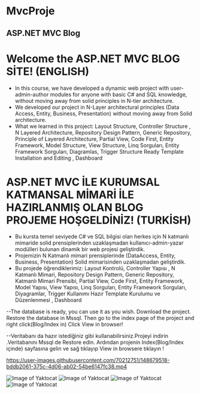 # MvcProje
## ASP.NET MVC Blog

# Welcome the ASP.NET  MVC BLOG SİTE! (ENGLISH)
- In this course, we have developed a dynamic web project with user-admin-author modules for anyone with basic C# and SQL knowledge, without moving away from solid principles in N-tier architecture.
- We developed our project in N-Layer architectural principles (Data Access, Entity, Business, Presentation) without moving away from Solid architecture.
- What we learned in this project:
Layout Structure, Controller Structure , N Layered Architecture, Repository Design Pattern, Generic Repository, Principle of Layered Architecture, Partial View,
Code First, Entity Framework,  Model Structure, View Structure,  Linq Sorguları, Entity Framework Sorguları, Diagramlas, Trigger Structure
Ready Template Installation and Editing , Dashboard



# ASP.NET MVC İLE KURUMSAL KATMANSAL MİMARİ İLE HAZIRLANMIŞ OLAN BLOG PROJEME HOŞGELDİNİZ! (TURKİSH)
- Bu kursta temel seviyede C# ve SQL bilgisi olan herkes için N katmanlı mimaride solid prensiplerinden uzaklaşmadan kullanıcı-admin-yazar modülleri bulunan dinamik bir web projesi geliştirdik.
- Projemizin N Katmanlı mimari prensiplerinde (DataAccess, Entity, Business, Presentation) Solid mimarisinden uzaklaşmadan geliştirdik.
- Bu projede öğrendiklerimiz:
Layout Kontrolü, Controller Yapısı , N Katmanlı Mimari, Repository Design Pattern, Generic Repository, Katmanlı Mimari Prensibi, Partial View,
Code First, Entity Framework,  Model Yapısı, View Yapısı,  Linq Sorguları, Entity Framework Sorguları, Diyagramlar, Trigger Kullanımı
Hazır Template Kurulumu ve Düzenlenmesi , Dashboard

--The database is ready, you can use it as you wish. Download the project. Restore the database in Mssql. 
Then go to the index page of the project and right click(Blog/Index in) 
Click View in browser!

--Veritabanı da hazır istediğiniz gibi kullanabilirsiniz.Projeyi indirin .Veritabanını Mssql de Restore edin. Ardından projenin Index(Blog/Index içinde) sayfasına gelin ve sağ tıklayıp 
View in browsere tıklayın !


https://user-images.githubusercontent.com/70212751/148679518-bddb2061-375c-4d06-ab02-54be6147fc38.mp4

![Image of Yaktocat](https://i.hizliresim.com/i3j1o9p.jpg) 
![Image of Yaktocat](https://i.hizliresim.com/ez2dbzf.jpg)
![Image of Yaktocat](https://i.hizliresim.com/jc3qi87.jpg)
![Image of Yaktocat](https://i.hizliresim.com/aptm2pp.jpg)


